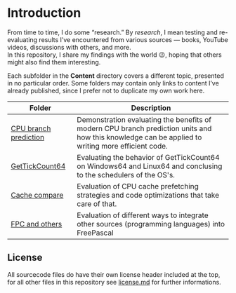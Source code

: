 # Introduction
From time to time, I do some “research.” By *research*, I mean testing and re-evaluating results I’ve encountered from various sources — books, YouTube videos, discussions with others, and more.  
In this repository, I share my findings with the world 😉, hoping that others might also find them interesting.  

Each subfolder in the **Content** directory covers a different topic, presented in no particular order. Some folders may contain only links to content I’ve already published, since I prefer not to duplicate my own work here.


| Folder | Description |
| --- | --- |
| [CPU branch prediction](Content/CPU_branch_prediction_unit) | Demonstration evaluating the benefits of modern CPU branch prediction units and how this knowledge can be applied to writing more efficient code. |
| [GetTickCount64](Content/Gettickcount64) | Evaluating the behavior of GetTickCount64 on Windows64 and Linux64 and conclusing to the schedulers of the OS's. |
| [Cache compare](Content/Cache_Compare) | Evaluation of CPU cache prefetching strategies and code optimizations that take care of that. |
| [FPC and others](Content/FPC_and_others) | Evaluation of different ways to integrate other sources (programming languages) into FreePascal |

## License
All sourcecode files do have their own license header included at the top, for all other files in this repository see [license.md](license.md) for further informations.
